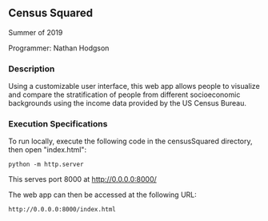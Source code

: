 Census Squared
---
Summer of 2019

Programmer:
Nathan Hodgson

### Description

Using a customizable user interface, this web app allows people to visualize and compare the stratification of people from different socioeconomic backgrounds using the income data provided by the US Census Bureau.

### Execution Specifications

To run locally, execute the following code in the censusSquared directory, then open "index.html": 

```shell
python -m http.server
```

This serves port 8000 at http://0.0.0.0:8000/ 

The web app can then be accessed at the following URL: 

```shell
http://0.0.0.0:8000/index.html
```
